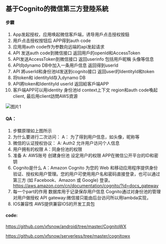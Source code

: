 ## 基于Cognito的微信第三方登陸系統

 

#### 步驟
1.	App发起授权，应用唤起微信客戶端，诱导用戶点击授权按鈕
2.	用戶点击授权按钮后 APP得到auth code
3.	应用用auth code作为参数向远端的api发起请求
4.	API 发送auth code到微信接口  返回用戶的openId和AccessToken
5.	API发送AccessToken到微信接口 返回userinfo  包括用戶昵稱 头像等信息
6.	API向dynamo DB中加入一条用戶信息 返回得到userId
7.	API 將userId和身份池Id发送到cognito接口  返回user的IdentityId和token
8.	将token和 identityId存入dynamo DB
9.	API將token和IdentityId userId 返回給客戶端APP
10.	客戶端APP可以用identity 身份池Id context上下文 region和auth code喚起client, 最后用client訪問AWS資源

  ![图片1](http://cdn.quickstart.org.cn/assets/cognito/archi.png)

#### QA：
1.	步驟原理如上图所示
2.	为什么要进行二次访问：
A： 为了得到用户信息，如头像，昵称等
3.	微信的认证授权协议：
A: Auth2  允许用户访问个人信息
4.	用户拥有的权限
A：同身份池的权限
5.	准备
A: AWS账号  创建身份池  设定用户的权限  APP在微信公开平台的ID和密钥
6.	Cognito是什么
A：Amazon Cognito 为您的 Web 和移动应用程序提供身份验证、授权和用户管理。您的用户可使用用户名和密码直接登录，也可以通过第三方 (如 Facebook、Amazon 或 Google) 登录。  https://aws.amazon.com/cn/documentation/cognito/?id=docs_gateway
7.	每一个part的作用
数据库用于记录保存用户信息
Cognito通过对身份池的管理对用户做授权
API gateway:微信接只能由后台访问所以用lambda实现，
8.	IOS兼容性
AWS提供兼容IOS的开发工具包

#### code:
https://github.com/xfsnow/android/tree/master/CognitoWX

https://github.com/xfsnow/serverless/tree/master/cognitowx
